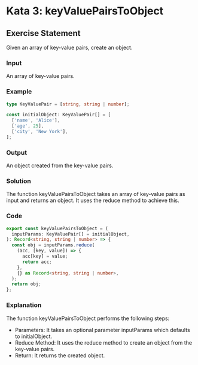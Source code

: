 # Kata 3: keyValuePairsToObject

## Exercise Statement

Given an array of key-value pairs, create an object.

### Input

An array of key-value pairs.

### Example

```typescript
type KeyValuePair = [string, string | number];

const initialObject: KeyValuePair[] = [
  ['name', 'Alice'],
  ['age', 25],
  ['city', 'New York'],
];
```

### Output

An object created from the key-value pairs.

### Solution

The function keyValuePairsToObject takes an array of key-value pairs as input and returns an object. It uses the reduce method to achieve this.

### Code

```typescript
export const keyValuePairsToObject = (
  inputParams: KeyValuePair[] = initialObject,
): Record<string, string | number> => {
  const obj = inputParams.reduce(
    (acc, [key, value]) => {
      acc[key] = value;
      return acc;
    },
    {} as Record<string, string | number>,
  );
  return obj;
};
```

### Explanation

The function keyValuePairsToObject performs the following steps:

- Parameters: It takes an optional parameter inputParams which defaults to initialObject.
- Reduce Method: It uses the reduce method to create an object from the key-value pairs.
- Return: It returns the created object.

